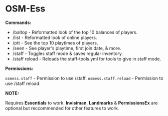 # OSM-Ess

**Commands:**
- /baltop - Reformatted look of the top 10 balances of players.
- /list - Reformatted look of online players.
- /ptt - See the top 10 playtimes of players.
- /seen - See player's playtime, first join date, & more.
- /staff - Toggles staff mode & saves regular inventory.
- /staff reload - Reloads the staff-tools.yml for tools to give in staff mode.

**Permissions:**

`osmess.staff` - Permission to use /staff.
`osmess.staff.reload` - Permission to use /staff reload.

**NOTE:**

Requires **Essentials** to work.
**Invisiman**, **Landmarks** & **PermissionsEx** are optional but reccommended for other features to work.
